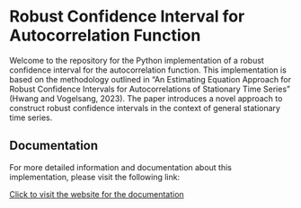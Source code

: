 # Robust Confidence Interval for Autocorrelation Function

Welcome to the repository for the Python implementation of a robust confidence interval for the autocorrelation function. This implementation is based on the methodology outlined in “An Estimating Equation Approach for Robust Confidence Intervals for Autocorrelations of Stationary Time Series” (Hwang and Vogelsang, 2023). The paper introduces a novel approach to construct robust confidence intervals in the context of general stationary time series.

## Documentation

For more detailed information and documentation about this implementation, please visit the following link:

[Click to visit the website for the documentation](https://eastlansing.github.io/Robust_CI_Acf/)
